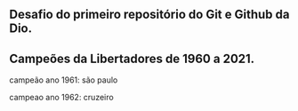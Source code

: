 ## Desafio do primeiro repositório do Git e Github da Dio.




## Campeões da Libertadores de 1960 a 2021.


campeão ano 1961: são paulo

campeao ano 1962: cruzeiro
